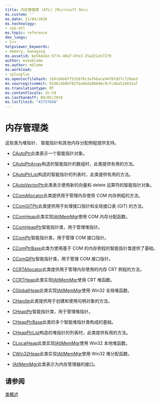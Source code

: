 ```yaml
---
title: 内存管理类 (ATL) |Microsoft Docs
ms.custom: ''
ms.date: 11/04/2016
ms.technology:
- cpp-atl
ms.topic: reference
dev_langs:
- C++
helpviewer_keywords:
- memory, managing
ms.assetid: be564a5e-577e-40a7-bfe3-25ad21e57270
author: mikeblome
ms.author: mblome
ms.workload:
- cplusplus
ms.openlocfilehash: 1b9cb6b0f75316f8c3a766ace94f6fd57c720aed
ms.sourcegitcommit: 92dbc4b9bf82fda96da80846c9cfcdba524035af
ms.translationtype: MT
ms.contentlocale: zh-CN
ms.lasthandoff: 09/05/2018
ms.locfileid: "43757648"
---
```

# <a name="memory-management-classes"></a>内存管理类

这些类为堆指针、 智能指针和其他内存分配例程提供支持。

- [CAutoPtr](../atl/reference/cautoptr-class.md)此类表示一个智能指针对象。

- [CAutoPtrArray](../atl/reference/cautoptrarray-class.md)构造的智能指针的数组时，此类提供有用的方法。

- [CAutoPtrList](../atl/reference/cautoptrlist-class.md)构造的智能指针的列表时，此类提供有用的方法。

- [CAutoVectorPtr](../atl/reference/cautovectorptr-class.md)此类表示使用新的向量和 delete 运算符的智能指针对象。

- [CComAllocator](../atl/reference/ccomallocator-class.md)此类提供用于管理内存使用 COM 内存例程的方法。

- [CComGITPtr](../atl/reference/ccomgitptr-class.md)此类提供用于处理接口指针和全局接口表 (GIT) 的方法。

- [CComHeap](../atl/reference/ccomheap-class.md)此类实现[IAtlMemMgr](../atl/reference/iatlmemmgr-class.md)使用 COM 内存分配函数。

- [CComHeapPtr](../atl/reference/ccomheapptr-class.md)智能指针类，用于管理堆指针。

- [CComPtr](../atl/reference/ccomptr-class.md)智能指针类，用于管理 COM 接口指针。

- [CComPtrBase](../atl/reference/ccomptrbase-class.md)此类为使用基于 COM 的内存例程的智能指针类提供了基础。

- [CComQIPtr](../atl/reference/ccomqiptr-class.md)智能指针类，用于管理 COM 接口指针。

- [CCRTAllocator](../atl/reference/ccrtallocator-class.md)此类提供用于管理内存使用的内存 CRT 例程的方法。

- [CCRTHeap](../atl/reference/ccrtheap-class.md)此类实现[IAtlMemMgr](../atl/reference/iatlmemmgr-class.md)使用 CRT 堆函数。

- [CGlobalHeap](../atl/reference/cglobalheap-class.md)此类实现[IAtlMemMgr](../atl/reference/iatlmemmgr-class.md)使用 Win32 全局堆函数。

- [CHandle](../atl/reference/chandle-class.md)此类提供用于创建和使用句柄对象的方法。

- [CHeapPtr](../atl/reference/cheapptr-class.md)智能指针类，用于管理堆指针。

- [CHeapPtrBase](../atl/reference/cheapptrbase-class.md)此类的多个智能堆指针类构成的基础。

- [CHeapPtrList](../atl/reference/cheapptrlist-class.md)构造的堆指针的列表时，此类提供有用的方法。

- [CLocalHeap](../atl/reference/clocalheap-class.md)此类实现[IAtlMemMgr](../atl/reference/iatlmemmgr-class.md)使用 Win32 本地堆函数。

- [CWin32Heap](../atl/reference/cwin32heap-class.md)此类实现[IAtlMemMgr](../atl/reference/iatlmemmgr-class.md)使用 Win32 堆分配函数。

- [IAtlMemMgr](../atl/reference/iatlmemmgr-class.md)此类表示为内存管理器的接口。

## <a name="see-also"></a>请参阅

[类概述](../atl/atl-class-overview.md)

